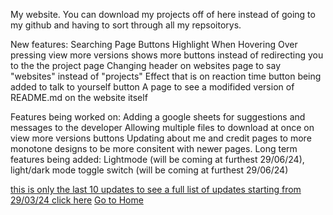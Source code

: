 My website.
You can download my projects off of here instead of going to my github and having to sort through all my repsoitorys.

New features:
    Searching
    Page Buttons Highlight When Hovering Over
    pressing view more versions shows more buttons instead of redirecting you to the the project page
    Changing header on websites page to say "websites" instead of "projects"
    Effect that is on reaction time button being added to talk to yourself button
    A page to see a modifided version of README.md on the website itself

Features being worked on:
    Adding a google sheets for suggestions and messages to the developer
    Allowing multiple files to download at once on view more versions buttons
    Updating about me and credit pages to more monotone designs to be more consitent with newer pages.
Long term features being added:
    Lightmode (will be coming at furthest 29/06/24),
    light/dark mode toggle switch (will be coming at furthest 29/06/24)


[this is only the last 10 updates to see a full list of updates starting from 29/03/24 click here](updatelog)
[Go to Home](index)